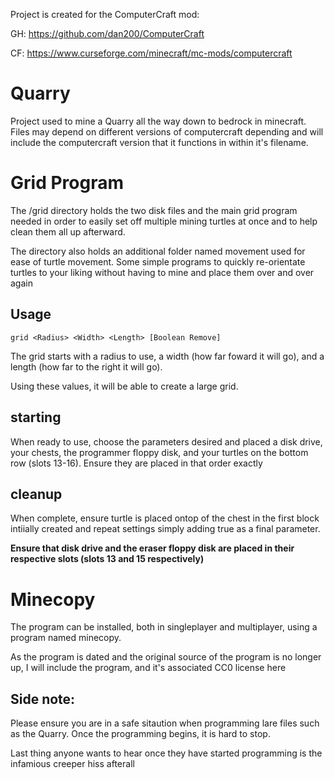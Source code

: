 Project is created for the ComputerCraft mod:

GH: https://github.com/dan200/ComputerCraft

CF: https://www.curseforge.com/minecraft/mc-mods/computercraft

# Quarry

Project used to mine a Quarry all the way down to bedrock in minecraft. Files may depend on different versions of computercraft depending and will include the computercraft version that it functions in within it's filename.

# Grid Program

The /grid directory holds the two disk files and the main grid program needed in order to easily set off multiple mining turtles at once and to help clean them all up afterward.

The directory also holds an additional folder named movement used for ease of turtle movement. Some simple programs to quickly re-orientate turtles to your liking without having to mine and place them over and over again

## Usage

`grid <Radius> <Width> <Length> [Boolean Remove]`

The grid starts with a radius to use, a width (how far foward it will go), and a length (how far to the right it will go).

Using these values, it will be able to create a large grid.

## starting

When ready to use, choose the parameters desired and placed a disk drive, your chests, the programmer floppy disk, and your turtles on the bottom row (slots 13-16). Ensure they are placed in that order exactly

## cleanup

When complete, ensure turtle is placed ontop of the chest in the first block intiially created and repeat settings simply adding true as a final parameter.

**Ensure that disk drive and the eraser floppy disk are placed in their respective slots (slots 13 and 15 respectively)**

# Minecopy

The program can be installed, both in singleplayer and multiplayer, using a program named minecopy.

As the program is dated and the original source of the program is no longer up, I will include the program, and it's associated CC0 license here

## Side note: 
Please ensure you are in a safe sitaution when programming lare files such as the Quarry. Once the programming begins, it is hard to stop.

Last thing anyone wants to hear once they have started programming is the infamious creeper hiss afterall